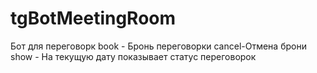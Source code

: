 # tgBotMeetingRoom
Бот для переговорк
book - Бронь переговорки
cancel-Отмена брони
show - На текущую дату показывает статус переговорок